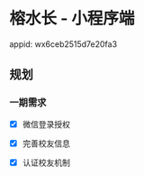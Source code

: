 # 榕水长 - 小程序端

appid: wx6ceb2515d7e20fa3

## 规划

### 一期需求

- [x] 微信登录授权
- [x] 完善校友信息
- [x] 认证校友机制




